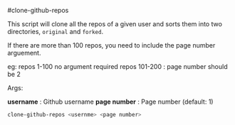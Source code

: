 #clone-github-repos

This script will clone all the repos of a given user and sorts them into two directories, `original` and `forked`.

If there are more than 100 repos, you need to include the page number arguement.

eg: repos 1-100 no argument required
    repos 101-200 : page number should be 2

Args:

**username** : Github username
**page number** : Page number (default: 1)
```bash
clone-github-repos <usernme> <page number> 
```
